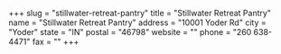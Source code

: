 +++
slug = "stillwater-retreat-pantry"
title = "Stillwater Retreat Pantry"
name = "Stillwater Retreat Pantry"
address = "10001 Yoder Rd"
city = "Yoder"
state = "IN"
postal = "46798"
website = ""
phone = "260 638-4471"
fax = ""
+++
